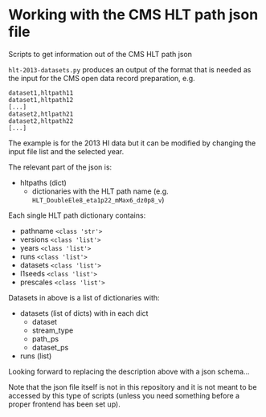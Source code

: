 # Working with the CMS HLT path json file

Scripts to get information out of the CMS HLT path json

`hlt-2013-datasets.py` produces an output of the format that is needed as the input for the CMS open data record preparation, e.g.

```
dataset1,hltpath11
dataset1,hltpath12
[...]
dataset2,htlpath21
dataset2,hltpath22
[...]
```

The example is for the 2013 HI data but it can be modified by changing the input file list and the selected year.

The relevant part of the json is:

- hltpaths (dict)
  - dictionaries with the HLT path name (e.g. `HLT_DoubleEle8_eta1p22_mMax6_dz0p8_v`)
  
Each single HLT path dictionary contains:

- pathname `<class 'str'>`
- versions `<class 'list'>`
- years `<class 'list'>`
- runs `<class 'list'>`
- datasets `<class 'list'>`
- l1seeds `<class 'list'>`
- prescales `<class 'list'>`

Datasets in above is a list of dictionaries with:

- datasets (list of dicts) with in each dict
  - dataset
  - stream_type
  - path_ps
  - dataset_ps
- runs (list)

Looking forward to replacing the description above with a json schema...

Note that the json file itself is not in this repository and it is not meant to be accessed by this type of scripts (unless you need something before a proper frontend has been set up).

